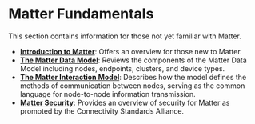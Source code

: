 # Matter Fundamentals

This section contains information for those not yet familiar with Matter.

- [**Introduction to Matter**](/matter/{build-docspace-version}/matter-fundamentals-introduction): Offers an overview for those new to Matter.
- [**The Matter Data Model**](/matter/{build-docspace-version}/matter-fundamentals-data-model): Reviews the components of the Matter Data Model including nodes, endpoints, clusters, and device types.
- [**The Matter Interaction Model**](/matter/{build-docspace-version}/matter-fundamentals-interaction-model): Describes how the model defines the methods of communication between nodes, serving as the common language for node-to-node information transmission.
- [**Matter Security**](/matter/{build-docspace-version}/matter-fundamentals-security): Provides an overview of security for Matter as promoted by the Connectivity Standards Alliance.

